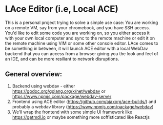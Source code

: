 # LAce Editor (i.e, Local ACE)

This is a personal project trying to solve a simple use case:
You are working on a remote VM, say from your chromebook, and you have SSH
access. You'd like to edit some code you are working on, so you either access it
with your own local computer and sync to the remote machine or edit it on the
remote machine using VIM or some other console editor.
LAce comes to be something in between, it will launch ACE editor with a local
WebDav backend that you can access from a browser giving you the look and feel
of an IDE, and can be more resiliant to network disruptions.

## General overview:
1. Backend using webdav - either https://godoc.org/golang.org/x/net/webdav or https://www.npmjs.com/package/webdav-server
2. Frontend using ACE editor (https://github.com/ajaxorg/ace-builds/) and probably a webdav library (https://www.npmjs.com/package/webdav)
3. We'll wrap the frontend with some simple UI framework like https://getmdl.io or maybe something more soffisticated like Reactjs